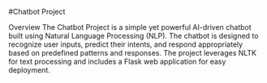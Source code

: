 #Chatbot Project

Overview
The Chatbot Project is a simple yet powerful AI-driven chatbot built using Natural Language Processing (NLP). The chatbot is designed to recognize user inputs, predict their intents, and respond appropriately based on predefined patterns and responses. The project leverages NLTK for text processing and includes a Flask web application for easy deployment.
